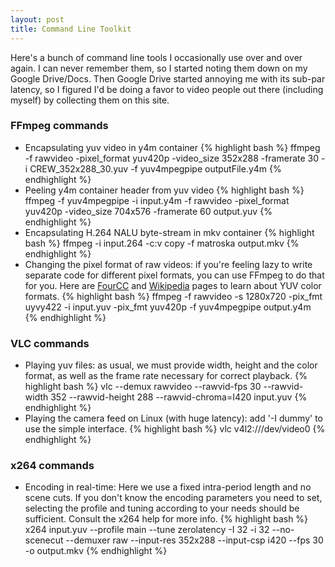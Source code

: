```yaml
---
layout: post
title: Command Line Toolkit 
---
```

Here's a bunch of command line tools I occasionally use over and over again. I can never remember them, so I started noting them down on my Google Drive/Docs. Then Google Drive started annoying me with its sub-par latency, so I figured I'd be doing a favor to video people out there (including myself) by collecting them on this site.

### FFmpeg commands

* Encapsulating yuv video in y4m container 
{% highlight bash %}
ffmpeg -f rawvideo -pixel_format yuv420p -video_size 352x288 -framerate 30 -i CREW_352x288_30.yuv -f yuv4mpegpipe outputFile.y4m
{% endhighlight %}
* Peeling y4m container header from yuv video
{% highlight bash %}
ffmpeg -f yuv4mpegpipe -i input.y4m -f rawvideo -pixel_format yuv420p -video_size 704x576 -framerate 60 output.yuv
{% endhighlight %}
* Encapsulating H.264 NALU byte-stream in mkv container
{% highlight bash %}
ffmpeg -i input.264 -c:v copy -f matroska output.mkv
{% endhighlight %}
* Changing the pixel format of raw videos: if you're feeling lazy to write separate code for different pixel formats, you can use FFmpeg to do that for you. 
Here are [FourCC](https://www.fourcc.org/yuv.php) and [Wikipedia](https://en.wikipedia.org/wiki/YUV) pages to learn about YUV color formats.
{% highlight bash %}
ffmpeg -f rawvideo -s 1280x720 -pix_fmt uyvy422 -i input.yuv -pix_fmt yuv420p -f yuv4mpegpipe output.y4m
{% endhighlight %}
 
### VLC commands

* Playing yuv files: as usual, we must provide width, height and the color format, as well as the frame rate necessary for correct playback. 
{% highlight bash %}
vlc --demux rawvideo --rawvid-fps 30 --rawvid-width 352 --rawvid-height 288 --rawvid-chroma=I420 input.yuv
{% endhighlight %}
* Playing the camera feed on Linux (with huge latency): add '-I dummy' to use the simple interface.
{% highlight bash %}
vlc v4l2:///dev/video0
{% endhighlight %}

### x264 commands
* Encoding in real-time: Here we use a fixed intra-period length and no scene cuts. If you don't know the encoding parameters you need to set, selecting the profile and tuning according to your needs should be sufficient. Consult the x264 help for more info.
{% highlight bash %}
x264 input.yuv --profile main --tune zerolatency -I 32 -i 32 --no-scenecut --demuxer raw --input-res 352x288 --input-csp i420 --fps 30 -o output.mkv
{% endhighlight %}

